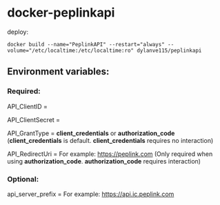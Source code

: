 # docker-peplinkapi
deploy:
```
docker build --name="PeplinkAPI" --restart="always" --volume="/etc/localtime:/etc/localtime:ro" dylanve115/peplinkapi
```
## Environment variables:
### Required:
API_ClientID = 

API_ClientSecret = 

API_GrantType = **client_credentials** or **authorization_code** (**client_credentials** is default. **client_credentials** requires no interaction)

API_RedirectUri = For example: https://peplink.com (Only required when using **authorization_code**. **authorization_code** requires interaction)

### Optional:
 
api_server_prefix = For example: https://api.ic.peplink.com
